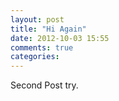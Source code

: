 ```yaml
---
layout: post
title: "Hi Again"
date: 2012-10-03 15:55
comments: true
categories: 
---
```


Second Post try.
